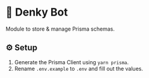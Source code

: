 # 🤖 Denky Bot

Module to store & manage Prisma schemas.

## ⚙️ Setup

1. Generate the Prisma Client using `yarn prisma`.
2. Rename `.env.example` to `.env` and fill out the values.
